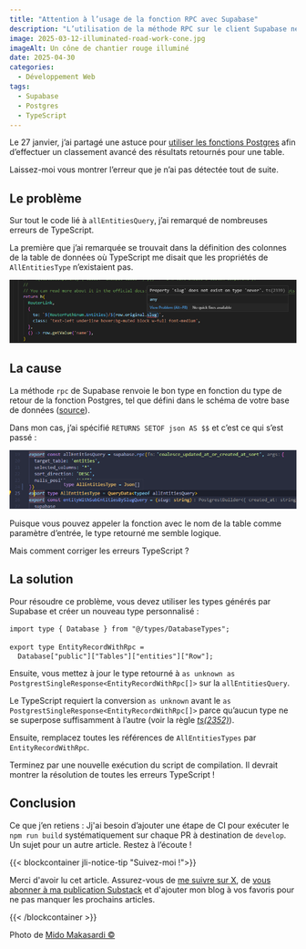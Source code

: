 ```yaml
---
title: "Attention à l’usage de la fonction RPC avec Supabase"
description: "L’utilisation de la méthode RPC sur le client Supabase nécessite une étape supplémentaire et TypeScript est impliqué."
image: 2025-03-12-illuminated-road-work-cone.jpg
imageAlt: Un cône de chantier rouge illuminé
date: 2025-04-30
categories:
  - Développement Web
tags:
  - Supabase
  - Postgres
  - TypeScript
---
```


Le 27 janvier, j’ai partagé une astuce pour [utiliser les fonctions Postgres](../../2025-01/la-clause-order-by-avec-supabase/index.md) afin d’effectuer un classement avancé des résultats retournés pour une table.

Laissez-moi vous montrer l’erreur que je n’ai pas détectée tout de suite.

## Le problème

Sur tout le code lié à `allEntitiesQuery`, j’ai remarqué de nombreuses erreurs de TypeScript.

La première que j’ai remarquée se trouvait dans la définition des colonnes de la table de données où TypeScript me disait que les propriétés de `AllEntitiesType` n’existaient pas.

![Exemple de code avec une erreur TypeScript](code-example-with-typescript-error.png)

## La cause

La méthode `rpc` de Supabase renvoie le bon type en fonction du type de retour de la fonction Postgres, tel que défini dans le schéma de votre base de données ([source](https://www.restack.io/docs/supabase-knowledge-supabase-rpc-typescript-guide)).

Dans mon cas, j’ai spécifié `RETURNS SETOF json AS $$` et c’est ce qui s’est passé :

![Exemple de code avec le bon type](code-example-with-proper-type.png)

Puisque vous pouvez appeler la fonction avec le nom de la table comme paramètre d’entrée, le type retourné me semble logique.

Mais comment corriger les erreurs TypeScript ?

## La solution

Pour résoudre ce problème, vous devez utiliser les types générés par Supabase et créer un nouveau type personnalisé :

```tsx
import type { Database } from "@/types/DatabaseTypes";

export type EntityRecordWithRpc =
  Database["public"]["Tables"]["entities"]["Row"];
```

Ensuite, vous mettez à jour le type retourné à `as unknown as PostgrestSingleResponse<EntityRecordWithRpc[]>` sur la `allEntitiesQuery`.

Le TypeScript requiert la conversion `as unknown` avant le `as PostgrestSingleResponse<EntityRecordWithRpc[]>` parce qu’aucun type ne se superpose suffisamment à l’autre (voir la règle [_ts(2352)_](https://medium.com/@maciej.osytek/downcasting-in-typescript-how-to-avoid-the-ts-2352-error-632a7b122b16)).

Ensuite, remplacez toutes les références de `AllEntitiesTypes` par `EntityRecordWithRpc`.

Terminez par une nouvelle exécution du script de compilation. Il devrait montrer la résolution de toutes les erreurs TypeScript !

## Conclusion

Ce que j’en retiens : Jj'ai besoin d’ajouter une étape de CI pour exécuter le `npm run build` systématiquement sur chaque PR à destination de `develop`. Un sujet pour un autre article. Restez à l’écoute !

{{< blockcontainer jli-notice-tip "Suivez-moi !">}}

Merci d'avoir lu cet article. Assurez-vous de [me suivre sur X](https://x.com/LitzlerJeremie), de [vous abonner à ma publication Substack](https://iamjeremie.substack.com/) et d'ajouter mon blog à vos favoris pour ne pas manquer les prochains articles.

{{< /blockcontainer >}}

Photo de [Mido Makasardi ©️](https://www.pexels.com/photo/red-led-traffic-cone-2743739/)
